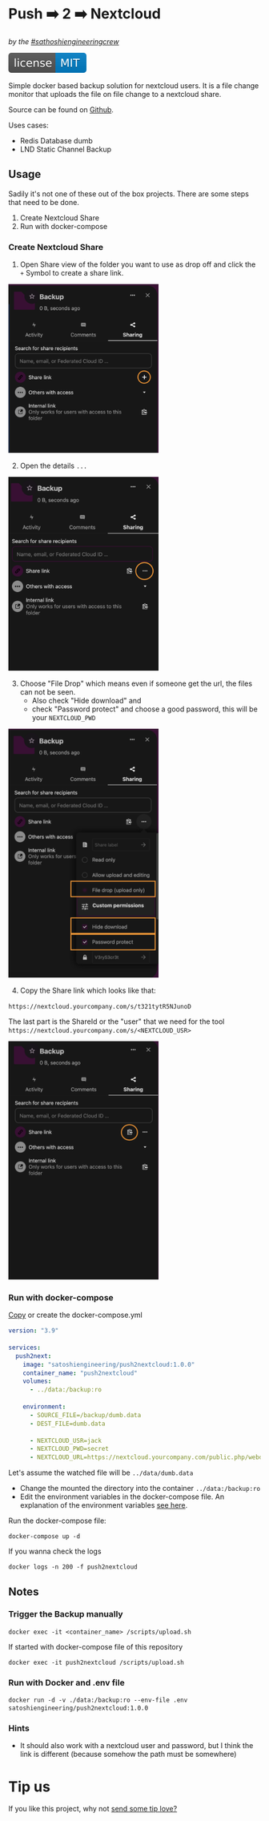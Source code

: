 # Push ➡️ 2 ➡️ Nextcloud

_by the [#sathoshiengineeringcrew](https://satoshiengineering.com/)_

[![MIT License Badge](docs/img/license-badge.svg)](LICENSE)

Simple docker based backup solution for nextcloud users. It is a file change monitor that uploads the file on file change to a nextcloud share.

Source can be found on [Github](https://github.com/Satoshi-Engineering/Push2Nextcloud).

Uses cases:
* Redis Database dumb
* LND Static Channel Backup

## Usage

Sadily it's not one of these out of the box projects. There are some steps that need to be done.

1. Create Nextcloud Share
2. Run with docker-compose

### Create Nextcloud Share

1. Open Share view of the folder you want to use as drop off and click the `+` Symbol to create a share link.
   
<img src="docs/img/share1.png" width="300"/>

2. Open the details `...`

<img src="docs/img/share2.png" width="300"/>

3. Choose "File Drop" which means even if someone get the url, the files can not be seen.
   - Also check "Hide download" and 
   - check "Password protect" and choose a good password, this will be your `NEXTCLOUD_PWD`

<img src="docs/img/share3.png" width="300"/>

4. Copy the Share link which looks like that:

`https://nextcloud.yourcompany.com/s/t321tytR5NJunoD`

The last part is the ShareId or the "user" that we need for the tool `https://nextcloud.yourcompany.com/s/<NEXTCLOUD_USR>`


<img src="docs/img/share4.png" width="300"/>


### Run with docker-compose

[Copy](docker-compose.yml) or create the docker-compose.yml

```yaml
version: "3.9"
  
services:
  push2next:
    image: "satoshiengineering/push2nextcloud:1.0.0"
    container_name: "push2nextcloud"
    volumes:
      - ../data:/backup:ro
      
    environment:
      - SOURCE_FILE=/backup/dumb.data
      - DEST_FILE=dumb.data

      - NEXTCLOUD_USR=jack
      - NEXTCLOUD_PWD=secret
      - NEXTCLOUD_URL=https://nextcloud.yourcompany.com/public.php/webdav/
```

Let's assume the watched file will be `../data/dumb.data`

- Change the mounted the directory into the container `../data:/backup:ro`
- Edit the environment variables in the docker-compose file. An explanation of the environment variables [see here](.env.example).

Run the docker-compose file:
```shell
docker-compose up -d
```

If you wanna check the logs
```shell
docker logs -n 200 -f push2nextcloud
```

## Notes

### Trigger the Backup manually

```shell
docker exec -it <container_name> /scripts/upload.sh
```

If started with docker-compose file of this repository
```shell
docker exec -it push2nextcloud /scripts/upload.sh
```

### Run with Docker and .env file
```shell
docker run -d -v ./data:/backup:ro --env-file .env satoshiengineering/push2nextcloud:1.0.0 
```

### Hints
- It should also work with a nextcloud user and password, but I think the link is different (because somehow the path must be somewhere)

# Tip us

If you like this project, why not [send some tip love?](https://legend.lnbits.com/tipjar/523)